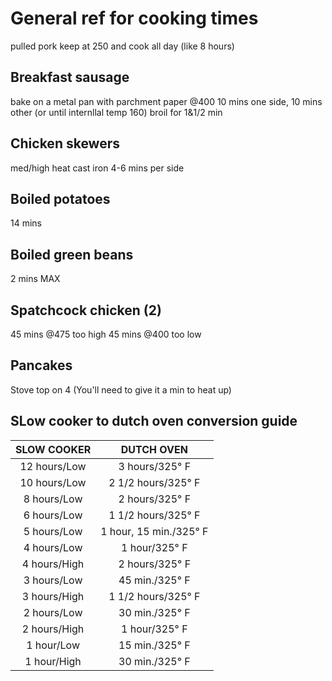 # General ref for cooking times

pulled pork keep at 250 and cook all day (like 8 hours)

## Breakfast sausage

bake on a metal pan with parchment paper @400 10 mins one side, 10 mins other (or until internllal temp 160)
broil for 1&1/2 min

## Chicken skewers

med/high heat cast iron
4-6 mins per side

## Boiled potatoes

14 mins

## Boiled green beans

2 mins MAX

## Spatchcock chicken (2)

45 mins @475 too high
45 mins @400 too low

## Pancakes

Stove top on 4
(You'll need to give it a min to heat up)

## SLow cooker to dutch oven conversion guide

| SLOW COOKER  | DUTCH OVEN             |
|:------------:|:----------------------:|
| 12 hours/Low | 3 hours/325° F         |
| 10 hours/Low | 2 1/2 hours/325° F     |
| 8 hours/Low  | 2 hours/325° F         |
| 6 hours/Low  | 1 1/2 hours/325° F     |
| 5 hours/Low  | 1 hour, 15 min./325° F |
| 4 hours/Low  | 1 hour/325° F          |
| 4 hours/High | 2 hours/325° F         |
| 3 hours/Low  | 45 min./325° F         |
| 3 hours/High | 1 1/2 hours/325° F     |
| 2 hours/Low  | 30 min./325° F         |
| 2 hours/High | 1 hour/325° F          |
| 1 hour/Low   | 15 min./325° F         |
| 1 hour/High  | 30 min./325° F         |
